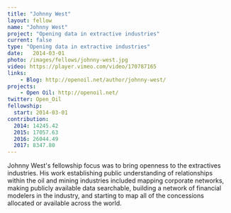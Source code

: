 ```yaml
---
title: "Johnny West"
layout: fellow
name: "Johnny West"
project: "Opening data in extractive industries"
current: false
type: "Opening data in extractive industries"
date:   2014-03-01
photo: /images/fellows/johnny-west.jpg
video: https://player.vimeo.com/video/170787165
links:
    - Blog: http://openoil.net/author/johnny-west/
projects:
    - Open Oil: http://openoil.net/
twitter: Open_Oil
fellowship:
  start: 2014-03-01
contribution:
  2014: 14245.42
  2015: 17057.63
  2016: 26044.49
  2017: 8347.80
---
```


Johnny West's fellowship focus was to bring openness to the extractives industries. His work establishing public understanding of relationships within the oil and mining industries included mapping corporate networks, making publicly available data searchable, building a network of financial modelers in the industry, and starting to map all of the concessions allocated or available across the world. 
